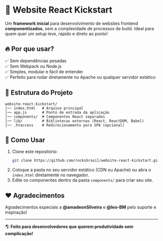 # 🚀 Website React Kickstart

Um **framework inicial** para desenvolvimento de websites frontend **componentizados**, sem a complexidade de processos de build. Ideal para quem quer um setup leve, rápido e direto ao ponto!

## 🔥 Por que usar?
✅ Sem dependências pesadas  
✅ Sem Webpack ou Node.js  
✅ Simples, modular e fácil de entender  
✅ Perfeito para rodar diretamente no Apache ou qualquer servidor estático  

## 📂 Estrutura do Projeto
```
website-react-kickstart/
│── index.html   # Arquivo principal
│── app.js       # Ponto de entrada da aplicação
│── components/  # Componentes React separados
│── lib/         # Bibliotecas externas (React, ReactDOM, Babel)
│── .htaccess    # Redirecionamento para SPA (opcional)
```

## 🚀 Como Usar
1. Clone este repositório:
   ```sh
   git clone https://github.com/rocksbrasil/website-react-kickstart.git
   ```
2. Coloque a pasta no seu servidor estático (CDN ou Apache) ou abra o `index.html` diretamente no navegador.
3. Edite os componentes dentro da pasta `components/` para criar seu site.


## ❤️ Agradecimentos
Agradecimentos especiais a **@amadeonSilveira** e **@leo-BM** pelo suporte e inspiração!

---

🌎 **Feito para desenvolvedores que querem produtividade sem complicação!**
